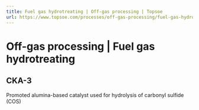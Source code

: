 ```yaml
---
title: Fuel gas hydrotreating | Off-gas processing | Topsoe
url: https://www.topsoe.com/processes/off-gas-processing/fuel-gas-hydrotreating#main-content
---
```


# Off-gas processing | Fuel gas hydrotreating

## CKA-3

Promoted alumina-based catalyst used for hydrolysis of carbonyl sulfide (COS)